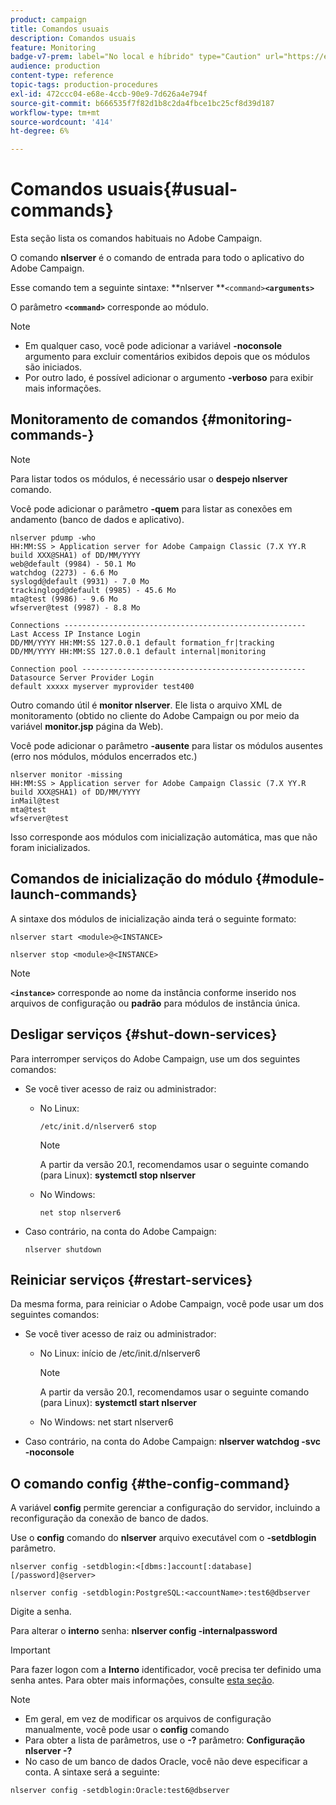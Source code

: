 ```yaml
---
product: campaign
title: Comandos usuais
description: Comandos usuais
feature: Monitoring
badge-v7-prem: label="No local e híbrido" type="Caution" url="https://experienceleague.adobe.com/docs/campaign-classic/using/installing-campaign-classic/architecture-and-hosting-models/hosting-models-lp/hosting-models.html?lang=pt-BR" tooltip="Aplica-se somente a implantações locais e híbridas"
audience: production
content-type: reference
topic-tags: production-procedures
exl-id: 472ccc04-e68e-4ccb-90e9-7d626a4e794f
source-git-commit: b666535f7f82d1b8c2da4fbce1bc25cf8d39d187
workflow-type: tm+mt
source-wordcount: '414'
ht-degree: 6%

---
```


# Comandos usuais{#usual-commands}



Esta seção lista os comandos habituais no Adobe Campaign.

O comando **nlserver** é o comando de entrada para todo o aplicativo do Adobe Campaign.

Esse comando tem a seguinte sintaxe: **nlserver **`<command>`****`<arguments>`****

O parâmetro **`<command>`** corresponde ao módulo.

>[!NOTE]
>
>* Em qualquer caso, você pode adicionar a variável **-noconsole** argumento para excluir comentários exibidos depois que os módulos são iniciados.
>* Por outro lado, é possível adicionar o argumento **-verboso** para exibir mais informações.
>

## Monitoramento de comandos {#monitoring-commands-}

>[!NOTE]
>
>Para listar todos os módulos, é necessário usar o **despejo nlserver** comando.

Você pode adicionar o parâmetro **-quem** para listar as conexões em andamento (banco de dados e aplicativo).

```
nlserver pdump -who
HH:MM:SS > Application server for Adobe Campaign Classic (7.X YY.R build XXX@SHA1) of DD/MM/YYYY
web@default (9984) - 50.1 Mo
watchdog (2273) - 6.6 Mo
syslogd@default (9931) - 7.0 Mo
trackinglogd@default (9985) - 45.6 Mo
mta@test (9986) - 9.6 Mo
wfserver@test (9987) - 8.8 Mo

Connections ------------------------------------------------------
Last Access IP Instance Login 
DD/MM/YYYY HH:MM:SS 127.0.0.1 default formation_fr|tracking
DD/MM/YYYY HH:MM:SS 127.0.0.1 default internal|monitoring

Connection pool --------------------------------------------------
Datasource Server Provider Login 
default xxxxx myserver myprovider test400
```

Outro comando útil é **monitor nlserver**. Ele lista o arquivo XML de monitoramento (obtido no cliente do Adobe Campaign ou por meio da variável **monitor.jsp** página da Web).

Você pode adicionar o parâmetro **-ausente** para listar os módulos ausentes (erro nos módulos, módulos encerrados etc.)

```
nlserver monitor -missing
HH:MM:SS > Application server for Adobe Campaign Classic (7.X YY.R build XXX@SHA1) of DD/MM/YYYY
inMail@test
mta@test
wfserver@test
```

Isso corresponde aos módulos com inicialização automática, mas que não foram inicializados.

## Comandos de inicialização do módulo {#module-launch-commands}

A sintaxe dos módulos de inicialização ainda terá o seguinte formato:

```
nlserver start <module>@<INSTANCE>
```

```
nlserver stop <module>@<INSTANCE>
```

>[!NOTE]
>
>**`<instance>`** corresponde ao nome da instância conforme inserido nos arquivos de configuração ou **padrão** para módulos de instância única.

## Desligar serviços {#shut-down-services}

Para interromper serviços do Adobe Campaign, use um dos seguintes comandos:

* Se você tiver acesso de raiz ou administrador:

   * No Linux:

     ```
     /etc/init.d/nlserver6 stop
     ```

     >[!NOTE]
     >
     >A partir da versão 20.1, recomendamos usar o seguinte comando (para Linux): **systemctl stop nlserver**

   * No Windows:

     ```
     net stop nlserver6
     ```

* Caso contrário, na conta do Adobe Campaign:

  ```
  nlserver shutdown 
  ```

## Reiniciar serviços {#restart-services}

Da mesma forma, para reiniciar o Adobe Campaign, você pode usar um dos seguintes comandos:

* Se você tiver acesso de raiz ou administrador:

   * No Linux: início de /etc/init.d/nlserver6

     >[!NOTE]
     >
     >A partir da versão 20.1, recomendamos usar o seguinte comando (para Linux): **systemctl start nlserver**

   * No Windows: net start nlserver6

* Caso contrário, na conta do Adobe Campaign: **nlserver watchdog -svc -noconsole**

## O comando config {#the-config-command}

A variável **config** permite gerenciar a configuração do servidor, incluindo a reconfiguração da conexão de banco de dados.

Use o **config** comando do **nlserver** arquivo executável com o **-setdblogin** parâmetro.

```
nlserver config -setdblogin:<[dbms:]account[:database][/password]@server>
```

```
nlserver config -setdblogin:PostgreSQL:<accountName>:test6@dbserver
```

Digite a senha.

Para alterar o **interno** senha: **nlserver config -internalpassword**

>[!IMPORTANT]
>
>Para fazer logon com a **Interno** identificador, você precisa ter definido uma senha antes. Para obter mais informações, consulte [esta seção](../../installation/using/configuring-campaign-server.md#internal-identifier).

>[!NOTE]
>
>* Em geral, em vez de modificar os arquivos de configuração manualmente, você pode usar o **config** comando
>* Para obter a lista de parâmetros, use o **-?** parâmetro: **Configuração nlserver -?**
>* No caso de um banco de dados Oracle, você não deve especificar a conta. A sintaxe será a seguinte:
>
>  `nlserver config -setdblogin:Oracle:test6@dbserver`
>
